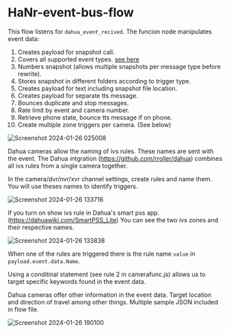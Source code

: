 # HaNr-event-bus-flow

This flow listens for `dahua_event_recived`. The funcion node manipulates event data:

1. Creates payload for snapshot call.
2. Covers all supported event types. [see here](https://github.com/rroller/dahua?tab=readme-ov-file#example-code-events)
3. Numbers snapshot (allows multiple snapshots per message type before rewrite).
4. Stores snapshot in different folders according to trigger type.
5. Creates payload for text including snapshot file location.
6. Creates payload for separate tts message.
7. Bounces duplicate and stop messages.
8. Rate limit by event and camera number.
9. Retrieve  phone state, bounce tts message if on phone.
10. Create multiple zone triggers per camera. (See below)

![Screenshot 2024-01-26 025008](https://github.com/Mikefila/HaNr-event-bus-flow/assets/74340408/985907b3-b5df-4988-80ed-6bd070e30632)

Dahua cameras allow the naming of ivs rules. These names are sent with the event. The Dahua intgration (https://github.com/rroller/dahua) combines all ivs rules from a single camera together. 

In the camera/dvr/nvr/xvr channel settings, create rules and name them. You will use theses names to identify triggers.

![Screenshot 2024-01-26 133716](https://github.com/Mikefila/HaNr-event-bus-flow/assets/74340408/375e07a0-7ea6-4e02-8cdc-3d0c82aef6df)


If you turn on show ivs rule in Dahua's smart pss app. (https://dahuawiki.com/SmartPSS_Lite) You can see the two ivs zones and their respective names.

![Screenshot 2024-01-26 133838](https://github.com/Mikefila/HaNr-event-bus-flow/assets/74340408/5a737624-4fb3-4f27-8c52-726521eb12b1)

When one of the rules are triggered there is the rule name `value` in `payload.event.data.Name`.

Using a conditinal statement (see rule 2 in camerafunc.js) allows us to target specific keywords found in the event data.

Dahua cameras offer other information in the event data. Target location and direction of travel among other things. Multiple sample JSON included in flow file.


![Screenshot 2024-01-26 190100](https://github.com/Mikefila/HaNr-event-bus-flow/assets/74340408/34e9947a-845f-42c6-9ff6-9af62be333d0)
